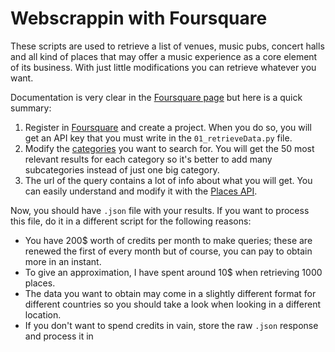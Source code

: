 # Webscrappin with Foursquare

These scripts are used to retrieve a list of venues, music pubs, concert halls and all kind of places that may offer a music experience as a core element of its business. With just little modifications you can retrieve whatever you want.

Documentation is very clear in the [Foursquare page](https://location.foursquare.com/developer/) but here is a quick summary:
1. Register in [Foursquare](https://location.foursquare.com/developer/) and create a project. When you do so, you will get an API key that you must write in the `01_retrieveData.py` file.
2. Modify the [categories](https://location.foursquare.com/places/docs/categories) you want to search for. You will get the 50 most relevant results for each category so it's better to add many subcategories instead of just one big category.
3. The url of the query contains a lot of info about what you will get. You can easily understand and modify it with the [Places API](https://location.foursquare.com/developer/reference/place-search).

Now, you should have `.json` file with your results. If you want to process this file, do it in a different script for the following reasons:
- You have 200$ worth of credits per month to make queries; these are renewed the first of every month but of course, you can pay to obtain more in an instant.
- To give an approximation, I have spent around 10$ when retrieving 1000 places.
- The data you want to obtain may come in a slightly different format for different countries so you should take a look when looking in a different location.
- If you don't want to spend credits in vain, store the raw `.json` response and process it in
